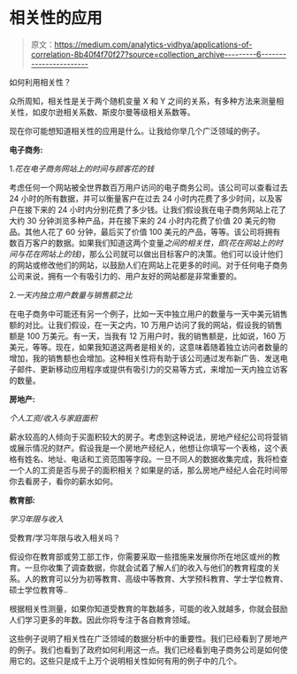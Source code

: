 # 相关性的应用

> 原文：<https://medium.com/analytics-vidhya/applications-of-correlation-8b40f4f70f27?source=collection_archive---------6----------------------->

如何利用相关性？

众所周知，相关性是关于两个随机变量 X 和 Y 之间的关系，有多种方法来测量相关性，如皮尔逊相关系数、斯皮尔曼等级相关系数等。

现在你可能想知道相关性的应用是什么。让我给你举几个广泛领域的例子。

**电子商务:**

1.*花在电子商务网站上的时间与顾客花的钱*

考虑任何一个网站被全世界数百万用户访问的电子商务公司。该公司可以查看过去 24 小时的所有数据，并可以衡量客户在过去 24 小时内花费了多少时间，以及客户在接下来的 24 小时内分别花费了多少钱。让我们假设我在电子商务网站上花了大约 30 分钟浏览多种产品，并在接下来的 24 小时内花费了价值 20 美元的物品。其他人花了 60 分钟，最后买了价值 100 美元的产品，等等。该公司将拥有数百万客户的数据。如果我们知道这两个变量*之间的相关性，即(花在网站上的时间与花在网站上的钱)*，那么公司就可以做出目标客户的决策。他们可以设计他们的网站或修改他们的网站，以鼓励人们在网站上花更多的时间。对于任何电子商务公司来说，拥有一个有吸引力的、用户友好的网站都是非常重要的。

2.*一天内独立用户数量与销售额之比*

在电子商务中可能还有另一个例子，比如一天中独立用户的数量与一天中美元销售额的对比。让我们假设，在一天之内，10 万用户访问了我的网站，假设我的销售额是 100 万美元。有一天，当我有 12 万用户时，我的销售额是，比如说，160 万美元，等等。现在，如果我知道这两者是相关的，这意味着随着独立访问者数量的增加，我的销售额也会增加。这种相关性将有助于该公司通过发布新广告、发送电子邮件、更新移动应用程序或提供有吸引力的交易等方式，来增加一天内独立访客的数量。

**房地产:**

*个人工资/收入与家庭面积*

薪水较高的人倾向于买面积较大的房子。考虑到这种说法，房地产经纪公司将营销或展示情况的财产。假设我是一个房地产经纪人，他想让你填写一个表格，这个表格有姓名、地址、电话和工资范围等字段。一旦不同人的数据收集完成，我将检查一个人的工资是否与房子的面积相关？如果是的话，那么房地产经纪人会花时间带你去看房子，看你的薪水如何。

**教育部:**

*学习年限与收入*

受教育/学习年限与收入相关吗？

假设你在教育部或劳工部工作，你需要采取一些措施来发展你所在地区或州的教育。一旦你收集了调查数据，你就会试着了解人们的收入与他们的教育程度的关系。人的教育可以分为初等教育、高级中等教育、大学预科教育、学士学位教育、硕士学位教育等..

根据相关性测量，如果你知道受教育的年数越多，可能的收入就越多，你就会鼓励人们学习更多的年数。因此你将专注于各自教育领域。

这些例子说明了相关性在广泛领域的数据分析中的重要性。我们已经看到了房地产的例子。我们也看到了政府如何利用这一点。我们已经看到电子商务公司是如何使用它的。这些只是成千上万个说明相关性如何有用的例子中的几个。